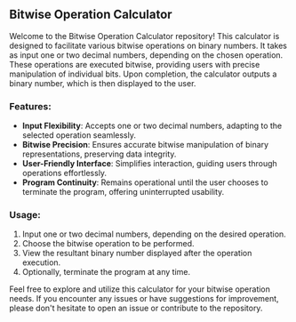## Bitwise Operation Calculator

Welcome to the Bitwise Operation Calculator repository! This calculator is designed to facilitate various bitwise operations on binary numbers. It takes as input one or two decimal numbers, depending on the chosen operation. These operations are executed bitwise, providing users with precise manipulation of individual bits. Upon completion, the calculator outputs a binary number, which is then displayed to the user. 

### Features:
- **Input Flexibility**: Accepts one or two decimal numbers, adapting to the selected operation seamlessly.
- **Bitwise Precision**: Ensures accurate bitwise manipulation of binary representations, preserving data integrity.
- **User-Friendly Interface**: Simplifies interaction, guiding users through operations effortlessly.
- **Program Continuity**: Remains operational until the user chooses to terminate the program, offering uninterrupted usability.

### Usage:
1. Input one or two decimal numbers, depending on the desired operation.
2. Choose the bitwise operation to be performed.
3. View the resultant binary number displayed after the operation execution.
4. Optionally, terminate the program at any time.

Feel free to explore and utilize this calculator for your bitwise operation needs. If you encounter any issues or have suggestions for improvement, please don't hesitate to open an issue or contribute to the repository.
